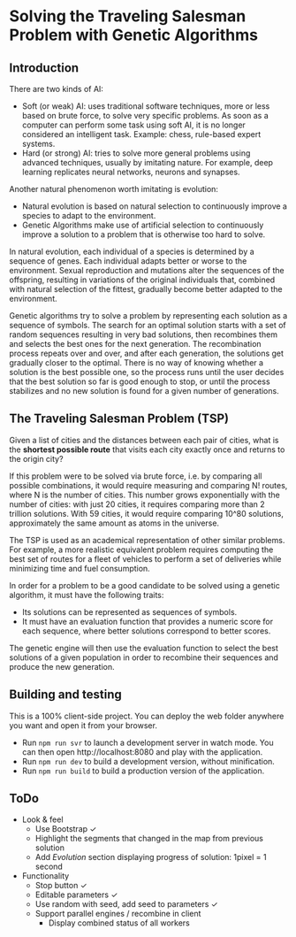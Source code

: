 # Solving the Traveling Salesman Problem with Genetic Algorithms

## Introduction
There are two kinds of AI:
- Soft (or weak) AI: uses traditional software techniques, more or less based on brute force, to solve very specific problems. As soon as a computer can perform some task using soft AI, it is no longer considered an intelligent task. Example: chess, rule-based expert systems.
- Hard (or strong) AI: tries to solve more general problems using  advanced techniques, usually by imitating nature. For example, deep learning replicates neural networks, neurons and synapses.

Another natural phenomenon worth imitating is evolution:
- Natural evolution is based on natural selection to continuously improve a species to adapt to the environment.
- Genetic Algorithms make use of artificial selection to continuously improve a solution to a problem that is otherwise too hard to solve.

In natural evolution, each individual of a species is determined by a sequence of genes. Each individual adapts better or worse to the environment. Sexual reproduction and mutations alter the sequences of the offspring, resulting in variations of the original individuals that, combined with natural selection of the fittest, gradually become better adapted to the environment.

Genetic algorithms try to solve a problem by representing each solution as a sequence of symbols. The search for an optimal solution starts with a set of random sequences resulting in very bad solutions, then recombines them and selects the best ones for the next generation. The recombination process repeats over and over, and after each generation, the solutions get gradually closer to the optimal. There is no way of knowing whether a solution is the best possible one, so the process runs until the user decides that the best solution so far is good enough to stop, or until the process stabilizes and no new solution is found for a given number of generations.

## The Traveling Salesman Problem (TSP)
Given a list of cities and the distances between each pair of cities, what is the **shortest possible route** that visits each city exactly once and returns to the origin city?

If this problem were to be solved via brute force, i.e. by comparing all possible combinations, it would require measuring and comparing N! routes, where N is the number of cities. This number grows exponentially with the number of cities: with just 20 cities, it requires comparing more than 2 trillion solutions. With 59 cities, it would require comparing 10^80 solutions, approximately the same amount as atoms in the universe.

The TSP is used as an academical representation of other similar problems. For example, a more realistic equivalent problem requires computing the best set of routes for a fleet of vehicles to perform a set of deliveries while minimizing time and fuel consumption.

In order for a problem to be a good candidate to be solved using a genetic algorithm, it must have the following traits:
- Its solutions can be represented as sequences of symbols.
- It must have an evaluation function that provides a numeric score for each sequence, where better solutions correspond to better scores.

The genetic engine will then use the evaluation function to select the best solutions of a given population in order to recombine their sequences and produce the new generation.

## Building and testing
This is a 100% client-side project. You can deploy the web folder anywhere you want and open it from your browser.
- Run `npm run svr` to launch a development server in watch mode. You can then open http://localhost:8080 and play with the application.
- Run `npm run dev` to build a development version, without minification.
- Run `npm run build` to build a production version of the application.

## ToDo
- Look & feel
	- Use Bootstrap ✓
	- Highlight the segments that changed in the map from previous solution
	- Add *Evolution* section displaying progress of solution: 1pixel = 1 second
- Functionality
	- Stop button ✓
	- Editable parameters ✓
	- Use random with seed, add seed to parameters ✓
	- Support parallel engines / recombine in client
		- Display combined status of all workers
